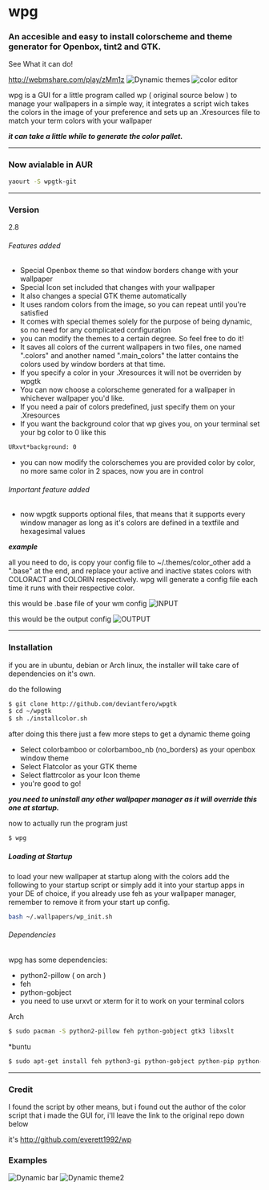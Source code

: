 # wpg
### An accesible and easy to install colorscheme and theme generator for Openbox, tint2 and GTK.

See What it can do!

http://webmshare.com/play/zMm1z
![Dynamic themes](http://i.imgur.com/Bmjxh4d.png)
![color editor](http://i.imgur.com/3prQAU0.png)

wpg is a GUI for a little program called wp ( original source below ) to manage your wallpapers in a simple way, it integrates a script wich takes the colors in the image of your preference and sets up an .Xresources file to match your term colors with your wallpaper

**_it can take a little while to generate the color pallet._**

----

### Now avialable in AUR

```sh
yaourt -S wpgtk-git
```
---

### Version
2.8

###### Features added

* Special Openbox theme so that window borders change with your wallpaper
* Special Icon set included that changes with your wallpaper
* It also changes a special GTK theme automatically
* It uses random colors from the image, so you can repeat until you're satisfied
* It comes with special themes solely for the purpose of being dynamic, so no need for any complicated configuration
* you can modify the themes to a certain degree. So feel free to do it!
* It saves all colors of the current wallpapers in two files, one named ".colors" and another named ".main_colors" the latter contains the colors used by window borders at that time.
* If you specify a color in your .Xresources it will not be overriden by wpgtk
* You can now choose a colorscheme generated for a wallpaper in whichever wallpaper you'd like.
* If you need a pair of colors predefined, just specify them on your .Xresources
* If you want the background color that wp gives you, on your terminal set your bg color to 0 like this

```sh
URxvt*background: 0
```

* you can now modify the colorschemes you are provided color by color, no more same color in 2 spaces, now you are in control

###### Important feature added

* now wpgtk supports optional files, that means that it supports every window manager as long as it's colors are defined in a textfile and hexagesimal values

_**example**_

all you need to do, is copy your config file to ~/.themes/color_other
add a ".base" at the end, and replace your active and inactive states colors with COLORACT and COLORIN respectively.
wpg will generate a config file each time it runs with their respective color.

this would be .base file of your wm config
![INPUT](http://i.imgur.com/IYW7c7a.png)

this would be the output config
![OUTPUT](http://i.imgur.com/spfrUFc.png)

---

### Installation 
if you are in ubuntu, debian or Arch linux, the installer will take care of dependencies on it's own.

do the following
```sh
$ git clone http://github.com/deviantfero/wpgtk
$ cd ~/wpgtk
$ sh ./installcolor.sh
```

after doing this there just a few more steps to get a dynamic theme going
* Select colorbamboo or colorbamboo_nb (no_borders) as your openbox window theme
* Select Flatcolor as your GTK theme
* Select flattrcolor as your Icon theme
* you're good to go!

**_you need to uninstall any other wallpaper manager as it will override this one at startup._**

now to actually run the program just
```sh
$ wpg
```

##### Loading at Startup
to load your new wallpaper at startup along with the colors add the following to your startup script or simply add it into your startup apps in your DE of choice, if you already use feh as your wallpaper manager, remember to remove it from your start up config.

```sh
bash ~/.wallpapers/wp_init.sh
```

###### Dependencies

wpg has some dependencies:

* python2-pillow ( on arch )
* feh
* python-gobject
* you need to use urxvt or xterm for it to work on your terminal colors

Arch
```sh
$ sudo pacman -S python2-pillow feh python-gobject gtk3 libxslt
```
*buntu
```sh
$ sudo apt-get install feh python3-gi python-gobject python-pip python-imaging xsltproc && pip install Pillow
```
---

### Credit
I found the script by other means, but i found out the author of the color script that i made
the GUI for, i'll leave the link to the original repo down below 

it's http://github.com/everett1992/wp

### Examples
![Dynamic bar](http://i.imgur.com/1d8ragK.png)
![Dynamic theme2](http://i.imgur.com/jNNSenW.png)

